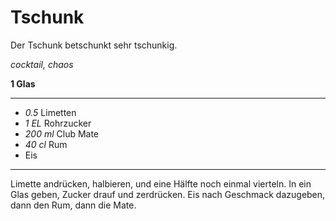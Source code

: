 # Tschunk

Der Tschunk betschunkt sehr tschunkig.

*cocktail, chaos*

**1 Glas**

---

- *0.5* Limetten
- *1 EL* Rohrzucker
- *200 ml* Club Mate
- *40 cl* Rum
- Eis

---

Limette andrücken, halbieren, und eine Hälfte noch einmal vierteln. In ein Glas geben, Zucker drauf und zerdrücken. Eis
nach Geschmack dazugeben, dann den Rum, dann die Mate.
